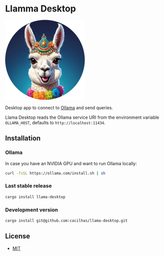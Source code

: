 [MIT]: https://github.com/cacilhas/llama-desktop/blob/master/COPYING
[Llama]: https://raw.githubusercontent.com/cacilhas/llama-desktop/master/src/assets/logo.png
[Ollama]: https://ollama.ai/

# Llamma Desktop

![Llama][]

Desktop app to connect to [Ollama][] and send queries.

Llama Desktop reads the Ollama service URI from the environment variable
`OLLAMA_HOST`, defaults to `http://localhost:11434`.

## Installation

### Ollama

In case you have an NVIDIA GPU and want to run Ollama locally:

```sh
curl -fsSL https://ollama.com/install.sh | sh
```

### Last stable release

```sh
cargo install llama-desktop
```

### Development version

```sh
cargo install git@github.com:cacilhas/llama-desktop.git
```

## License

- [MIT][]
